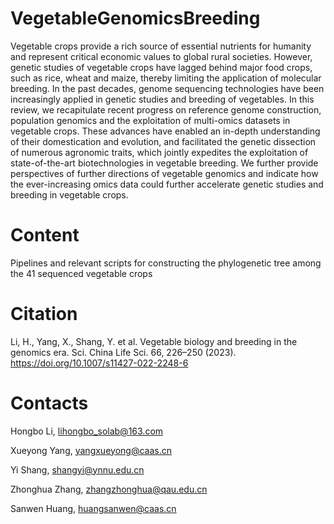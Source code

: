 # VegetableGenomicsBreeding

Vegetable crops provide a rich source of essential nutrients for humanity and represent critical economic values to global rural societies. However, genetic studies of vegetable crops have lagged behind major food crops, such as rice, wheat and maize, thereby limiting the application of molecular breeding. In the past decades, genome sequencing technologies have been increasingly applied in genetic studies and breeding of vegetables. In this review, we recapitulate recent progress on reference genome construction, population genomics and the exploitation of multi-omics datasets in vegetable crops. These advances have enabled an in-depth understanding of their domestication and evolution, and facilitated the genetic dissection of numerous agronomic traits, which jointly expedites the exploitation of state-of-the-art biotechnologies in vegetable breeding. We further provide perspectives of further directions of vegetable genomics and indicate how the ever-increasing omics data could further accelerate genetic studies and breeding in vegetable crops.

# Content

Pipelines and relevant scripts for constructing the phylogenetic tree among the 41 sequenced vegetable crops

# Citation

Li, H., Yang, X., Shang, Y. et al. Vegetable biology and breeding in the genomics era. Sci. China Life Sci. 66, 226–250 (2023). https://doi.org/10.1007/s11427-022-2248-6


# Contacts

Hongbo Li, lihongbo_solab@163.com

Xueyong Yang, yangxueyong@caas.cn

Yi Shang, shangyi@ynnu.edu.cn

Zhonghua Zhang, zhangzhonghua@qau.edu.cn

Sanwen Huang, huangsanwen@caas.cn
